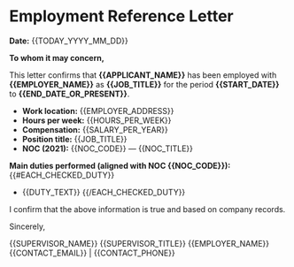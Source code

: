 ﻿# Employment Reference Letter

**Date:** {{TODAY_YYYY_MM_DD}}

**To whom it may concern,**

This letter confirms that **{{APPLICANT_NAME}}** has been employed with **{{EMPLOYER_NAME}}** as **{{JOB_TITLE}}** for the period **{{START_DATE}}** to **{{END_DATE_OR_PRESENT}}**.

- **Work location:** {{EMPLOYER_ADDRESS}}
- **Hours per week:** {{HOURS_PER_WEEK}}
- **Compensation:** {{SALARY_PER_YEAR}}
- **Position title:** {{JOB_TITLE}}
- **NOC (2021):** {{NOC_CODE}} — {{NOC_TITLE}}

**Main duties performed (aligned with NOC {{NOC_CODE}}):**
{{#EACH_CHECKED_DUTY}}
- {{DUTY_TEXT}}
{{/EACH_CHECKED_DUTY}}

I confirm that the above information is true and based on company records.

Sincerely,

{{SUPERVISOR_NAME}}
{{SUPERVISOR_TITLE}}
{{EMPLOYER_NAME}}
{{CONTACT_EMAIL}} | {{CONTACT_PHONE}}

